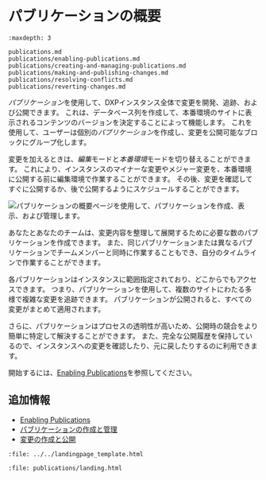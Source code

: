 # パブリケーションの概要

```{toctree}
:maxdepth: 3

publications.md
publications/enabling-publications.md
publications/creating-and-managing-publications.md
publications/making-and-publishing-changes.md
publications/resolving-conflicts.md
publications/reverting-changes.md
```

*パブリケーション*を使用して、DXPインスタンス全体で変更を開発、追跡、および公開できます。 これは、データベース列を作成して、本番環境のサイトに表示されるコンテンツのバージョンを決定することによって機能します。 これを使用して、ユーザーは個別の*パブリケーション*を作成し、変更を公開可能なブロックにグループ化します。

変更を加えるときは、*編集*モードと*本番環境*モードを切り替えることができます。 これにより、インスタンスのマイナーな変更やメジャー変更を、本番環境に公開する前に編集環境で作業することができます。 その後、変更を確認してすぐに公開するか、後で公開するようにスケジュールすることができます。

![パブリケーションの概要ページを使用して、パブリケーションを作成、表示、および管理します。](./publications/images/01.png)

あなたとあなたのチームは、変更内容を整理して展開するために必要な数のパブリケーションを作成できます。 また、同じパブリケーションまたは異なるパブリケーションでチームメンバーと同時に作業することもでき、自分のタイムラインで作業することができます。

各パブリケーションはインスタンスに範囲指定されており、どこからでもアクセスできます。 つまり、パブリケーションを使用して、複数のサイトにわたる多様で複雑な変更を追跡できます。 パブリケーションが公開されると、すべての変更がまとめて適用されます。

さらに、パブリケーションはプロセスの透明性が高いため、公開時の競合をより簡単に特定して解決することができます。 また、完全な公開履歴を保持しているので、インスタンスへの変更を確認したり、元に戻したりするのに利用できます。

開始するには、[Enabling Publications](./publications/enabling-publications.md)を参照してください。

## 追加情報

  - [Enabling Publications](./publications/enabling-publications.md)
  - [パブリケーションの作成と管理](./publications/creating-and-managing-publications.md)
  - [変更の作成と公開](./publications/making-and-publishing-changes.md)

```{raw} html
:file: ../../landingpage_template.html
```

```{raw} html
:file: publications/landing.html
```
